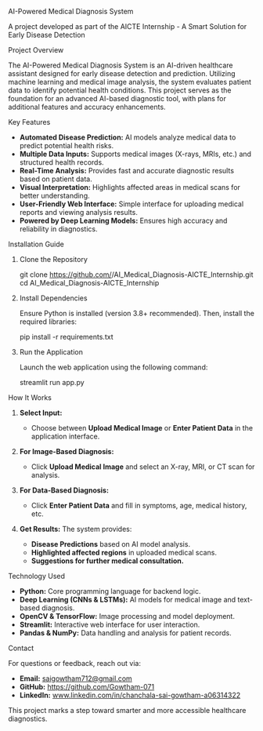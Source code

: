 AI-Powered Medical Diagnosis System

A project developed as part of the AICTE Internship - A Smart Solution for Early Disease Detection

Project Overview

The AI-Powered Medical Diagnosis System is an AI-driven healthcare assistant designed for early disease detection and prediction. Utilizing machine learning and medical image analysis, the system evaluates patient data to identify potential health conditions. This project serves as the foundation for an advanced AI-based diagnostic tool, with plans for additional features and accuracy enhancements.

Key Features

* **Automated Disease Prediction:** AI models analyze medical data to predict potential health risks.
* **Multiple Data Inputs:** Supports medical images (X-rays, MRIs, etc.) and structured health records.
* **Real-Time Analysis:** Provides fast and accurate diagnostic results based on patient data.
* **Visual Interpretation:** Highlights affected areas in medical scans for better understanding.
* **User-Friendly Web Interface:** Simple interface for uploading medical reports and viewing analysis results.
* **Powered by Deep Learning Models:** Ensures high accuracy and reliability in diagnostics.

Installation Guide

1. Clone the Repository
   
   git clone https://github.com/<your-username>/AI_Medical_Diagnosis-AICTE_Internship.git  
   cd AI_Medical_Diagnosis-AICTE_Internship  

2. Install Dependencies
   
   Ensure Python is installed (version 3.8+ recommended). Then, install the required libraries:
   
   pip install -r requirements.txt  

3. Run the Application
   
   Launch the web application using the following command:
   
   streamlit run app.py  

How It Works

1. **Select Input:**
   * Choose between **Upload Medical Image** or **Enter Patient Data** in the application interface.

2. **For Image-Based Diagnosis:**
   * Click **Upload Medical Image** and select an X-ray, MRI, or CT scan for analysis.

3. **For Data-Based Diagnosis:**
   * Click **Enter Patient Data** and fill in symptoms, age, medical history, etc.

4. **Get Results:**
   The system provides:
   * **Disease Predictions** based on AI model analysis.
   * **Highlighted affected regions** in uploaded medical scans.
   * **Suggestions for further medical consultation.**

Technology Used

* **Python:** Core programming language for backend logic.
* **Deep Learning (CNNs & LSTMs):** AI models for medical image and text-based diagnosis.
* **OpenCV & TensorFlow:** Image processing and model deployment.
* **Streamlit:** Interactive web interface for user interaction.
* **Pandas & NumPy:** Data handling and analysis for patient records.

Contact

For questions or feedback, reach out via:

* **Email:** saigowtham712@gmail.com  
* **GitHub:** https://github.com/Gowtham-071  
* **LinkedIn:** www.linkedin.com/in/chanchala-sai-gowtham-a06314322  

This project marks a step toward smarter and more accessible healthcare diagnostics.

